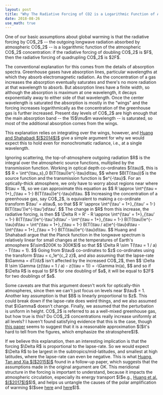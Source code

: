 ```yaml
---
layout: post
title: "Why The Radiative Forcing of CO2 is a Logarithmic Function of Atmospheric CO2 Concentrations"
date: 2018-08-26
use_math: true
---
```


<p>One of our basic assumptions about global warming is that the radiative forcing by CO$_2$ -- the outgoing longwave radiation absorbed by atmospheric CO$_2$ -- is a logarithmic function of the atmospheric CO$_2$ concentration: if the radiative forcing of doubling CO$_2$ is $F$, then the radiative forcing of quadrupling CO$_2$ is $2F$.</p>

<p>The conventional explanation for this comes from the details of absorption spectra. Greenhouse gases have absorption lines, particular wavelengths at which they absorb electromagnetic radiation. As the concentration of a gas increases the absorption eventually saturates and there's no more radiation at that wavelength to absorb. But absorption lines have a finite width, so although the absorption is maximum at one wavelength, it decays exponentially away to either side of that wavelength. Once the center wavelength is saturated the absorption is mostly in the "wings" and the forcing increases logarithmically as the concentration of the greenhouse gas is further increased. Present day levels of CO$_2$ are high enough that the main absorption band -- the 15$\mu$m wavelength -- is saturated, so most of the additional absorption comes from the wings.</p>

<p>This explanation relies on integrating over the wings, however, and <a href="https://agupubs.onlinelibrary.wiley.com/doi/epdf/10.1002/2014JD022466">Huang and Shahabadi $($2014$)$</a> give a simple argument for why we would expect this to hold even for monochromatic radiance, i.e., at a single wavelength.</p>

<p>Ignoring scattering, the top-of-atmosphere outgoing radiation $R$ is the integral over the atmospheric source functions, multiplied by the transmission function. Working in optical depth co-ordinates $(\tau)$, this is
$$
R = \int^{\tau_s}_0 B(T(\tau))e^{-\tau}d\tau,
$$
where $B(T(\tau))$ is the source function and the transmission function is $e^{-\tau}$.  For an optically-thick atmosphere, we only have to worry about regions near where $\tau = 1$, so we can approximate this equation as
$$
R \approx \int^{\tau = 1+}_{\tau = 1-} B(T(\tau))e^{-\tau}d\tau.
$$
Increasing the concentration of a greenhouse gas, say CO$_2$, is equivalent to making a co-ordinate transform $\tau' = a\tau$, so that
$$
R' \approx \int^{\tau' = 1+}_{\tau' = 1-} B(T(\tau'))e^{-\tau'}d\tau'.
$$
The change in $R$ from this increase, the radiative forcing, is then
$$
\Delta R = R' - R \approx \int^{\tau' = 1+}_{\tau' = 1-} B(T(\tau'))e^{-\tau'}d\tau' - \int^{\tau = 1+}_{\tau = 1-} B(T(\tau))e^{-\tau}d\tau = \int^{\tau = 1+}_{\tau = 1-} B(T(\tau / a))e^{-\tau}d\tau - \int^{\tau = 1+}_{\tau = 1-} B(T(\tau))e^{-\tau}d\tau.
$$
Huang and Shahabadi argue that the Planck function in the longwave spectrum is relatively linear for small changes at the temperatures of Earth's atmosphere $(\sim$200K to 300K$)$ so that
$$
\Delta R \sim T(\tau = 1 / a) - T(\tau = 1).
$$
Going from $\tau$ co-ordinates to $z$ co-ordinates using the transform $\tau = c_1e^{c_2 z}$, and also assuming that the lapse-rate $\Gamma = dT/dz$ isn't affected by the increased CO$_2$, then  
$$
\Delta R \sim \Gamma (z(\tau = 1 / a) - z(\tau = 1)) = -\Gamma ln(a),
$$
and so if $\Delta R$ is equal to $F$ for one doubling of $a$, it will be equal to $2F$ for two doublings of $a$.</p> 

<p>Some caveats are that this argument doesn't work for optically-thin atmospheres, since then we can't just focus on levels near $\tau$ = 1. Another key assumption is that $B$ is linearly proportional to $z$. This could break down if the lapse-rate does weird things, and we also assumed that $\Gamma$ doesn't change. Finally, we assumed that the perturbation is uniform in height. CO$_2$ is referred to as a well-mixed greenhouse gas, but how true is this? Do CO$_2$ concentrations really increase uniformly at all levels? I haven't found satisfying evidence that this is the case, though <a href="https://www.atmos-chem-phys.net/11/2455/2011/acp-11-2455-2011.pdf">this paper</a> seems to suggest that it is a reasonable approximation $($it's hard to tell from the figures, which emphasize the stratosphere$)$.</p>

<p>If we believe this explanation, then an interesting implication is that the forcing $\Delta R$ is proportional to the lapse-rate. So we would expect $\Delta R$ to be largest in the subtropics/mid-latitudes, and smallest at high latitudes, where the lapse-rate can even be negative. This is what <a href="https://agupubs.onlinelibrary.wiley.com/doi/epdf/10.1002/2015JD024569">Huang, Tan and Xia $($2015$)$</a> found in a follow-up paper, which suggests that the assumptions made in the original argument are OK. This meridional structure in the forcing is important to understand, because it impacts the atmospheric circulation, especially its energy transport $($e.g., <a href="https://agupubs.onlinelibrary.wiley.com/doi/full/10.1002/2017JD027221">Huang et al. $($2017$)$</a>$)$, and helps us untangle the causes of the polar amplification of warming $($see <a href="http://www.meteo.mcgill.ca/~tmerlis/publications/henry_linear_rad.pdf">here</a> and <a href="https://journals.ametsoc.org/doi/abs/10.1175/JCLI-D-18-0103.1">here</a>$)$.</p> 













